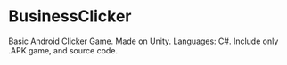 # BusinessClicker
Basic Android Clicker Game. Made on Unity. Languages: С#. Include only .APK game, and source code.
